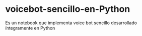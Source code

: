# voicebot-sencillo-en-Python
Es un notebook que implementa voice bot sencillo desarrollado íntegramente en Python
